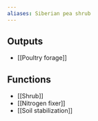 ```yaml
---
aliases: Siberian pea shrub
---
```

## Outputs
- [[Poultry forage]]
## Functions
- [[Shrub]]
- [[Nitrogen fixer]]
- [[Soil stabilization]]